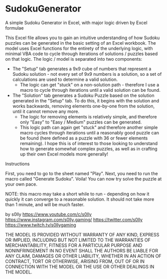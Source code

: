 # SudokuGenerator
A simple Sudoku Generator in Excel, with major logic driven by Excel formulae


This Excel file allows you to gain an intuitive understanding of how Sudoku puzzles can be generated in the basic setting of an Excel workbook.
The model uses Excel functions for the entirety of the underlying logic, with minimal VBA code to cycle through iterations of solutions / puzzles based on that logic. The logic / model is separated into two components:
 - The "Setup" tab generates a 9x9 cube of numbers that represent a Sudoku solution - not every set of 9x9 numbers is a solution, so a set of calculations are used to determine a valid solution.
     - The logic can get "stuck" on a non-solution path - therefore I use a macro to cycle through iterations until a valid solution can be found.
 - The "Solution" tab generates a Sudoku Puzzle based on the solution generated in the "Setup" tab. To do this, it begins with the solution and works backwards, removing elements one-by-one from the solution, until it cannot remove any more.
     - The logic for removing elements is relatively simple, and therefore only "Easy" to "Easy / Medium" puzzles can be generated.
     - This logic path can again get "stuck" and therefore another simple macro cycles through iterations until a reasonably good puzzle can be found (here defined as a puzzle with 36 or fewer elements remaining).
I hope this is of interest to those looking to understand how to generate somewhat complex puzzles, as well as in crafting up their own Excel models more generally!


Instructions

First, you need to go to the sheet named "Play". Next, you need to run the macro called "Generate Sudoku".
Voila! You can now try solve the puzzle at your own pace.

NOTE: this macro may take a short while to run - depending on how it quickly it can converge to a reasonable solution. It should not take more than 1 minute, and will be much faster.


by s0lly
https://www.youtube.com/c/s0lly
https://www.instagram.com/s0lly.gaming/
https://twitter.com/s0lly
https://www.twitch.tv/s0llygaming

THE MODEL IS PROVIDED WITHOUT WARRANTY OF ANY KIND, EXPRESS OR IMPLIED, INCLUDING BUT NOT LIMITED TO THE WARRANTIES OF MERCHANTABILITY, FITNESS FOR A PARTICULAR PURPOSE AND NONINFRINGEMENT
IN NO EVENT SHALL THE AUTHORS BE LIABLE FOR ANY CLAIM, DAMAGES OR OTHER LIABILITY, WHETHER IN AN ACTION OF CONTRACT, TORT OR OTHERWISE, ARISING FROM, OUT OF OR IN CONNECTION WITH THE MODEL OR THE USE OR OTHER DEALINGS IN THE MODEL.


